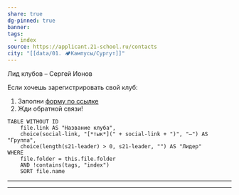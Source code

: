 ```yaml
---
share: true
dg-pinned: true
banner: 
tags:
  - index
source: https://applicant.21-school.ru/contacts
city: "[[data/01. 🏕️Кампусы/Сургут]]"
---
```


Лид клубов – Сергей Ионов

Если хочешь зарегистрировать свой клуб:  
1. Заполни [форму по ссылке](https://forms.yandex.ru/u/64632c55e010dba699028e98/)
2. Жди обратной связи! 

```dataview
TABLE WITHOUT ID
	file.link AS "Название клуба",
    choice(social-link, "[*тык*](" + social-link + ")", "—") AS "Группа",
    choice(length(s21-leader) > 0, s21-leader, "") AS "Лидер"
WHERE 
	file.folder = this.file.folder 
	AND !contains(tags, "index")
	SORT file.name
```

___
___
